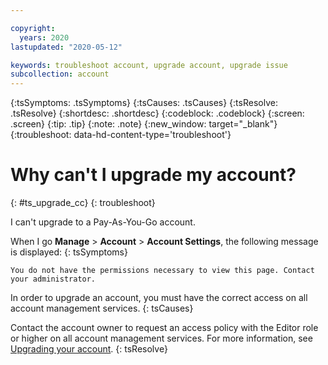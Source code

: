 ```yaml
---

copyright:
  years: 2020
lastupdated: "2020-05-12"

keywords: troubleshoot account, upgrade account, upgrade issue
subcollection: account
---
```


{:tsSymptoms: .tsSymptoms}
{:tsCauses: .tsCauses}
{:tsResolve: .tsResolve}
{:shortdesc: .shortdesc}
{:codeblock: .codeblock}
{:screen: .screen}
{:tip: .tip}
{:note: .note}
{:new_window: target="_blank"}
{:troubleshoot: data-hd-content-type='troubleshoot'}

# Why can't I upgrade my account? 
{: #ts_upgrade_cc}
{: troubleshoot}

I can't upgrade to a Pay-As-You-Go account.

When I go **Manage** > **Account** > **Account Settings**, the following message is displayed:
{: tsSymptoms}

`You do not have the permissions necessary to view this page. Contact your administrator.`

In order to upgrade an account, you must have the correct access on all account management services. 
{: tsCauses}

Contact the account owner to request an access policy with the Editor role or higher on all account management services. For more information, see [Upgrading your account](/docs/account?topic=account-upgrading-account). 
{: tsResolve}
